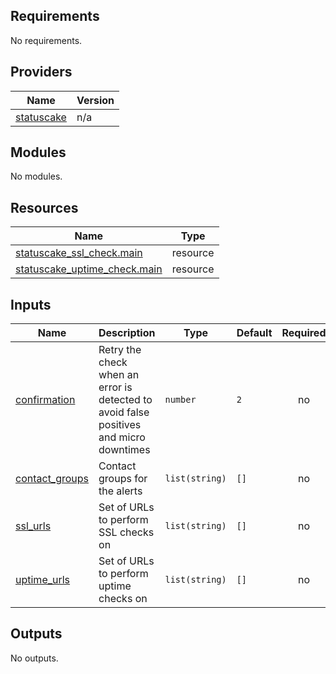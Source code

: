 ## Requirements

No requirements.

## Providers

| Name | Version |
|------|---------|
| <a name="provider_statuscake"></a> [statuscake](#provider\_statuscake) | n/a |

## Modules

No modules.

## Resources

| Name | Type |
|------|------|
| [statuscake_ssl_check.main](https://registry.terraform.io/providers/StatusCakeDev/statuscake/latest/docs/resources/ssl_check) | resource |
| [statuscake_uptime_check.main](https://registry.terraform.io/providers/StatusCakeDev/statuscake/latest/docs/resources/uptime_check) | resource |

## Inputs

| Name | Description | Type | Default | Required |
|------|-------------|------|---------|:--------:|
| <a name="input_confirmation"></a> [confirmation](#input\_confirmation) | Retry the check when an error is detected to avoid false positives and micro downtimes | `number` | `2` | no |
| <a name="input_contact_groups"></a> [contact\_groups](#input\_contact\_groups) | Contact groups for the alerts | `list(string)` | `[]` | no |
| <a name="input_ssl_urls"></a> [ssl\_urls](#input\_ssl\_urls) | Set of URLs to perform SSL checks on | `list(string)` | `[]` | no |
| <a name="input_uptime_urls"></a> [uptime\_urls](#input\_uptime\_urls) | Set of URLs to perform uptime checks on | `list(string)` | `[]` | no |

## Outputs

No outputs.
